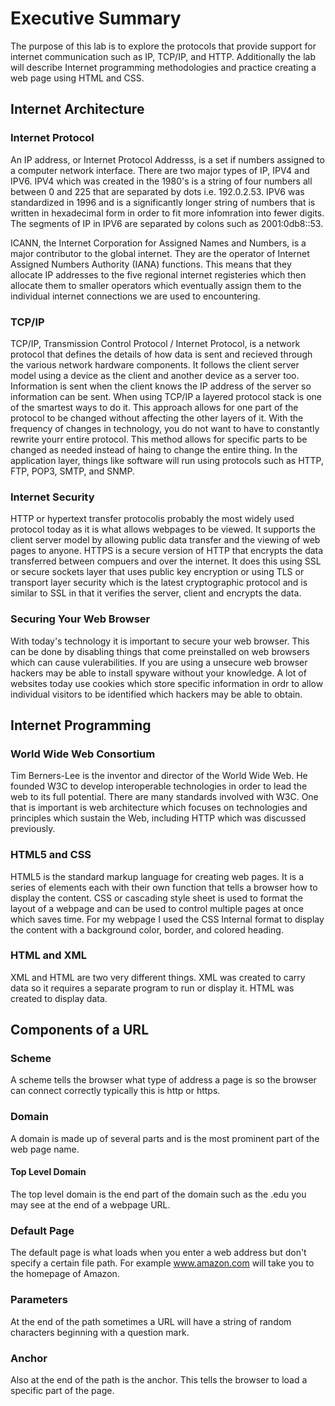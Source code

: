 # Executive Summary
The purpose of this lab is to explore the protocols that provide support for internet communication such as IP, TCP/IP, and HTTP. Additionally the lab will describe Internet programming methodologies and practice creating a web page using HTML and CSS.
## Internet Architecture
### Internet Protocol
An IP address, or Internet Protocol Addresss, is a set if numbers assigned to a computer network interface. There are two major types of IP, IPV4 and IPV6. IPV4 which was created in the 1980's is a string of four numbers all between 0 and 225 that are separated by dots i.e. 192.0.2.53. IPV6 was standardized in 1996 and is a significantly longer string of numbers that is written in hexadecimal form in order to fit more infomration into fewer digits. The segments of IP in IPV6 are separated by colons such as 2001:0db8::53. 

ICANN, the Internet Corporation for Assigned Names and Numbers, is a major contributor to the global internet. They are the operator of Internet Assigned Numbers Authority (IANA) functions. This means that they allocate IP addresses to the five regional internet registeries which then allocate them to smaller operators which eventually assign them to the individual internet connections we are used to encountering. 
### TCP/IP
TCP/IP, Transmission Control Protocol / Internet Protocol, is a network protocol that defines the details of how data is sent and recieved through the various network hardware components. It follows the client server model using a device as the client and another device as a server too. Information is sent when the client knows the IP address of the server so information can be sent. 
When using TCP/IP a layered protocol stack is one of the smartest ways to do it. This approach allows for one part of the protocol to be changed without affecting the other layers of it. With the frequency of changes in technology, you do not want to have to constantly rewrite yourr entire protocol. This method allows for specific parts to be changed as needed instead of haing to change the entire thing. 
In the application layer, things like software will run using protocols such as HTTP, FTP, POP3, SMTP, and SNMP. 
### Internet Security
HTTP or hypertext transfer protocolis probably the most widely used protocol today as it is what allows webpages to be viewed. It supports the client server model by allowing public data transfer and the viewing of web pages to anyone. HTTPS is a secure version of HTTP that encrypts the data transferred between compuers and over the internet. It does this using SSL or secure sockets layer that uses public key encryption or using TLS or transport layer security which is the latest cryptographic protocol and is similar to SSL in that it verifies the server, client and encrypts the data. 
### Securing Your Web Browser
With today's technology it is important to secure your web browser. This can be done by disabling things that come preinstalled on web browsers which can cause vulerabilities. If you are using a unsecure web browser hackers may be able to install spyware without your knowledge. A lot of websites today use cookies which store specific information in ordr to allow individual visitors to be identified which hackers may be able to obtain. 
## Internet Programming
### World Wide Web Consortium
Tim Berners-Lee is the inventor and director of the World Wide Web. He founded W3C to develop interoperable technologies in order to lead the web to its full potential. There are many standards involved with W3C. One that is important is web architecture which focuses on technologies and principles which sustain the Web, including HTTP which was discussed previously. 
### HTML5 and CSS
HTML5 is the standard markup language for creating web pages. It is a series of elements each with their own function that tells a browser how to display the content. CSS or cascading style sheet is used to format the layout of a webpage and can be used to control multiple pages at once which saves time.  For my webpage I used the CSS Internal format to display the content with a background color, border, and colored heading.
### HTML and XML
XML and HTML are two very different things. XML was created to carry data so it requires a separate program to run or display it. HTML was created to display data. 
## Components of a URL
### Scheme 
A scheme tells the browser what type of address a page is so the browser can connect correctly typically this is http or https. 
### Domain
A domain is made up of several parts and is the most prominent part of the web page name. 
#### Top Level Domain
The top level domain is the end part of the domain such as the .edu you may see at the end of a webpage URL. 
### Default Page
The default page is what loads when you enter a web address but don't specify a certain file path. For example www.amazon.com will take you to the homepage of Amazon.
### Parameters
At the end of the path sometimes a URL will have a string of random characters beginning with a question mark.
### Anchor 
Also at the end of the path is the anchor. This tells the browser to load a specific part of the page. 
